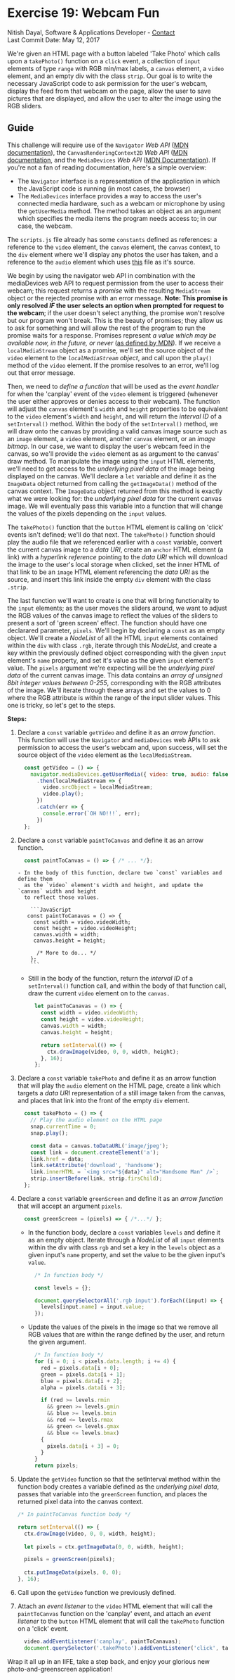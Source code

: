 # Exercise 19: Webcam Fun
Nitish Dayal, Software & Applications Developer - [Contact](http://nitishdayal.me)  
Last Commit Date: May 12, 2017

We're given an HTML page with a button labeled 'Take Photo' which calls upon a `takePhoto()`
  function on a `click` event, a collection of `input` elements of type `range` with RGB min/max
  labels, a `canvas` element, a `video` element, and an empty div with the class `strip`. Our goal
  is to write the necessary JavaScript code to ask permission for the user's webcam, display the
  feed from that webcam on the page, allow the user to save pictures that are displayed,
  and allow the user to alter the image using the RGB sliders.

## Guide

This challenge will require use of the `Navigator` _Web API_ ([MDN documentation](https://developer.mozilla.org/en-US/docs/Web/API/Navigator)),
  the `CanvasRenderingContext2D` _Web API_ ([MDN documentation](https://developer.mozilla.org/en-US/docs/Web/API/CanvasRenderingContext2D), 
  and the `MediaDevices` _Web API_ ([MDN Documentation](https://developer.mozilla.org/en-US/docs/Web/API/Navigator/mediaDevices)). 
  If you're not a fan of reading documentation, here's a simple overview:

  - The `Navigator` interface is a representation of the application in which the JavaScript
    code is running (in most cases, the browser)
  - The `MediaDevices` interface provides a way to access the user's connected media hardware,
    such as a webcam or microphone by using the `getUserMedia` method. The method takes
    an object as an argument which specifies the media items the program needs access to;
    in our case, the webcam.

The `scripts.js` file already has some `constants` defined as references: a reference to 
  the `video` element, the `canvas` element, the `canvas` context, to the `div` element 
  where we'll display any photos the user has taken, and a reference to the `audio` element
  which uses [this](http://wesbos.com/demos/photobooth/snap.mp3) file as it's source.
  
We begin by using the navigator web API in combination with the mediaDevices web API to
  request permission from the user to access their webcam; this request returns a _promise_
  with the resulting `MediaStream` object or the rejected promise with an error message. **Note:
  This promise is only resolved *IF* the user selects an option when prompted for request
  to the webcam**; if the user doesn't select anything, the promise won't resolve but our program
  won't break. This is the beauty of promises; they allow us to ask for something and will
  allow the rest of the program to run the promise waits for a response. Promises represent
  _a value which may be available now, in the future, or never_ ([as defined by MDN](https://developer.mozilla.org/en-US/docs/Web/JavaScript/Reference/Global_Objects/Promise)). If
  we receive a `localMediaStream` object as a promise, we'll set the source object of the `video` 
  element to the _`localMediaStream` object_, and call upon the `play()` method of the `video` element. 
  If the promise resolves to an error, we'll log out that error message.

Then, we need to _define a function_ that will be used as the _event handler_ for when the 
  'canplay' event of the `video` element is triggered (whenever the user either approves or 
  denies access to their webcam). The function will adjust the `canvas` element's 
  `width` and `height` properties to be equivalent to the `video` element's `width` and `height`,
  and will return the _interval ID_ of a `setInterval()` method. Within the body of the 
  `setInterval()` method, we will draw onto the canvas by providing a valid canvas image
  source such as an `image` element, a `video` element, another `canvas` element, or an
  _image bitmap_. In our case, we want to display the user's webcam feed in the canvas,
  so we'll provide the `video` element as as argument to the canvas' draw method.
  To manipulate the image using the `input` HTML elements, we'll need to get access
  to the _underlying pixel data_ of the image being displayed on the canvas.
  We'll declare a `let` variable and define it as the `ImageData` object returned
  from calling the `getImageData()` method of the canvas context. The `ImageData` object
  returned from this method is exactly what we were looking for: the _underlying pixel data_
  for the current canvas image. We will eventually pass this variable into a function
  that will change the values of the pixels depending on the `input` values.

The `takePhoto()` function that the `button` HTML element is calling on 'click' events
  isn't defined; we'll do that next. The `takePhoto()` function should play the audio file
  that we referenced earlier with a `const` variable, convert the current canvas image
  to a _data URI_, create an `anchor` HTML element (a link) with a _hyperlink reference_
  pointing to the _data URI_ which will download the image to the user's local storage
  when clicked, set the inner HTML of that link to be an `image` HTML element referencing
  the _data URI_ as the source, and insert this link inside the empty `div` element
  with the class `.strip`.

The last function we'll want to create is one that will bring functionality to the `input`
  elements; as the user moves the sliders around, we want to adjust the RGB values of the
  canvas image to reflect the values of the sliders to present a sort of 'green screen'
  effect. The function should have one declarared parameter, `pixels`. We'll begin by declaring 
  a `const` as an empty object. We'll create a _NodeList_ of all the HTML `input` elements contained 
  within the `div` with class `.rgb`, iterate through this _NodeList_, and create a key within 
  the previously defined object corresponding with the given `input` element's `name` property, 
  and set it's value as the given `input` element's value. The `pixels` argument we're expecting
  will be the _underlying pixel data_ of the current canvas image. This data contains an _array
  of unsigned 8bit integer values between 0-255_, corresponding with the RGB attributes of the image.
  We'll iterate through these arrays and set the values to 0 where the RGB attribute is within
  the range of the input slider values. This one is tricky, so let's get to the steps.

**Steps:**

1. Declare a `const` variable `getVideo` and define it as an _arrow function_. This function
  will use the `Navigator` and `mediaDevices` web APIs to ask permission to access the user's
  webcam and, upon success, will set the source object of the `video` element as the 
  `localMediaStream`.

    ```JavaScript
      const getVideo = () => {
        navigator.mediaDevices.getUserMedia({ video: true, audio: false })
          .then(localMediaStream => {
            video.srcObject = localMediaStream;
            video.play();
          })
          .catch(err => {
            console.error(`OH NO!!!`, err);
          })
      };
    ```

2. Declare a `const` variable `paintToCanvas` and define it as an arrow function.

    ```JavaScript
      const paintToCanvas = () => { /* ... */};
    ```

       - In the body of this function, declare two `const` variables and define them
         as the `video` element's width and height, and update the `canvas` width and height
         to reflect those values.

           ```JavaScript
          const paintToCanavas = () => {
            const width = video.videoWidth;
            const height = video.videoHeight;
            canvas.width = width;
            canvas.height = height; 

             /* More to do... */
           };
           ```

    - Still in the body of the function, return the _interval ID_ of a `setInterval()`
      function call, and within the body of that function call, draw the current `video`
      element on to the `canvas.`

        ```JavaScript
          let paintToCanavas = () => {
            const width = video.videoWidth;
            const height = video.videoHeight;
            canvas.width = width;
            canvas.height = height; 

            return setInterval(() => {
              ctx.drawImage(video, 0, 0, width, height);
            }, 16);
          };
        ```

3. Declare a `const` variable `takePhoto` and define it as an arrow function that will
  play the `audio` element on the HTML page, create a link which targets a _data URI_
  representation of a still image taken from the canvas, and places that link into the front
  of the empty `div` element.

    ```JavaScript
      const takePhoto = () => {
        // Play the audio element on the HTML page
        snap.currentTime = 0;
        snap.play();

        const data = canvas.toDataURL('image/jpeg');
        const link = document.createElement('a');
        link.href = data;
        link.setAttribute('download', 'handsome');
        link.innerHTML = `<img src="${data}" alt="Handsome Man" />`;
        strip.insertBefore(link, strip.firsChild);
      };
    ```

4. Declare a `const` variable `greenScreen` and define it as an _arrow function_ that will
  accept an argument `pixels`.

    ```JavaScript
      const greenScreen = (pixels) => { /*...*/ };
    ```

    - In the function body, declare a `const` variables `levels` and define it as an empty
      object. Iterate through a _NodeList_ of all `input` elements within the div with class
      `rgb` and set a key in the `levels` object as a given input's `name` property, and
      set the value to be the given input's `value`.

        ```JavaScript
          /* In function body */

          const levels = {};

          document.querySelectorAll('.rgb input').forEach((input) => {
            levels[input.name] = input.value;
          });
        ```

    - Update the values of the pixels in the image so that we remove all RGB
      values that are within the range defined by the user, and return the given
      argument.

        ```JavaScript
          /* In function body */
          for (i = 0; i < pixels.data.length; i += 4) {
            red = pixels.data[i + 0];
            green = pixels.data[i + 1];
            blue = pixels.data[i + 2];
            alpha = pixels.data[i + 3];

            if (red >= levels.rmin
              && green >= levels.gmin
              && blue >= levels.bmin
              && red <= levels.rmax
              && green <= levels.gmax
              && blue <= levels.bmax) 
            {
              pixels.data[i + 3] = 0;
            }
          }
          return pixels;
        ```

5. Update the `getVideo` function so that the setInterval method within the function body
  creates a variable defined as the _underlying pixel data_, passes that variable into the
  `greenScreen` function, and places the returned pixel data into the canvas context.

    ```JavaScript
    /* In paintToCanvas function body */

    return setInterval(() => {
      ctx.drawImage(video, 0, 0, width, height);
      
      let pixels = ctx.getImageData(0, 0, width, height);

      pixels = greenScreen(pixels);
      
      ctx.putImageData(pixels, 0, 0);
    }, 16);
    ```

6. Call upon the `getVideo` function we previously defined.

7. Attach an _event listener_ to the `video` HTML element that will call the `paintToCanvas`
  function on the 'canplay' event, and attach an _event listener_ to the `button` HTML element
  that will call the `takePhoto` function on a 'click' event.

    ```JavaScript
      video.addEventListener('canplay', paintToCanavas);
      document.querySelector('.takePhoto').addEventListener('click', takePhoto);
    ```

Wrap it all up in an IIFE, take a step back, and enjoy your glorious new photo-and-greenscreen
  application!
